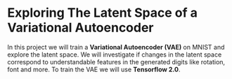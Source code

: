 # Exploring The Latent Space of a Variational Autoencoder

In this project we will train a **Variational Autoencoder (VAE)** on MNIST
and explore the latent space. We will investigate if changes in the latent space
correspond to understandable features in the generated digits like rotation,
font and more. To train the VAE we will use **Tensorflow 2.0**.
